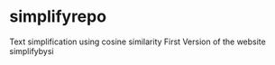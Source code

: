# simplifyrepo
Text simplification using cosine similarity
First Version of the website simplifybysi
